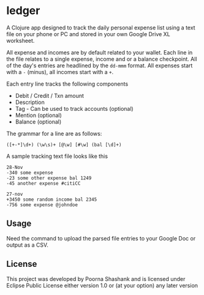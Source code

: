 # ledger

A Clojure app designed to track the daily personal expense list using a text file on your phone or PC and stored in your own Google Drive XL worksheet.

All expense and incomes are by default related to your wallet. Each line in the file relates to a single expense, income and or a balance checkpoint. All of the day's entries are headlined by the `dd-mmm` format. All expenses start with a `-` (minus), all incomes start with a `+`.

Each entry line tracks the following components

* Debit / Credit / Txn amount
* Description
* Tag - Can be used to track accounts (optional)
* Mention (optional)
* Balance (optional)

The grammar for a line are as follows:
```
([+-*]\d+) (\w\s)+ [@\w] [#\w] (bal [\d]+)
```

A sample tracking text file looks like this

```
28-Nov
-340 some expense
-23 some other expense bal 1249
-45 another expense #citiCC

27-nov
+3450 some random income bal 2345
-756 some expense @johndoe
```

## Usage

Need the command to upload the parsed file entries to your Google Doc or output as a CSV.

## License

This project was developed by Poorna Shashank and is licensed under Eclipse Public License either version 1.0 or (at your option) any later version
